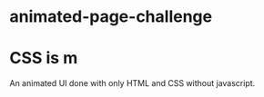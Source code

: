 # animated-page-challenge
# CSS is m
An animated UI done with only HTML and CSS without javascript.

<img src="" alt="">
